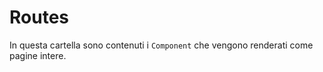 # Routes

In questa cartella sono contenuti i `Component` che vengono renderati come pagine intere.
